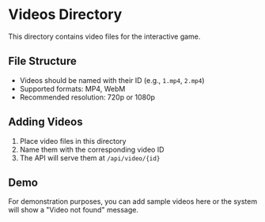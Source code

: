 # Videos Directory

This directory contains video files for the interactive game.

## File Structure
- Videos should be named with their ID (e.g., `1.mp4`, `2.mp4`)
- Supported formats: MP4, WebM
- Recommended resolution: 720p or 1080p

## Adding Videos
1. Place video files in this directory
2. Name them with the corresponding video ID
3. The API will serve them at `/api/video/{id}`

## Demo
For demonstration purposes, you can add sample videos here or the system will show a "Video not found" message.